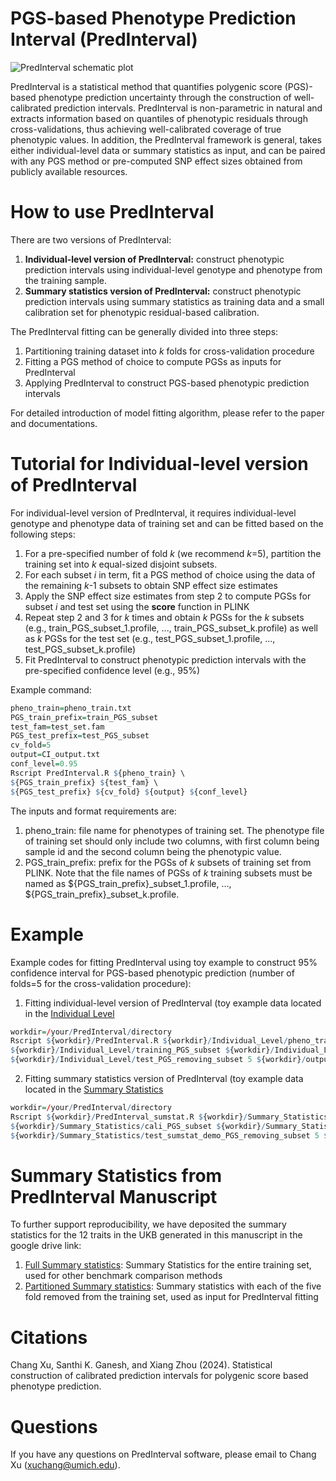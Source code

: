 # PGS-based Phenotype Prediction Interval (PredInterval)

![PredInterval schematic plot](https://github.com/xuchang0201/PredInterval/assets/41645824/f2dc42f0-191c-4566-8ff3-e5a96a2e06ec)

PredInterval is a statistical method that quantifies polygenic score (PGS)-based phenotype prediction uncertainty through the construction of well-calibrated prediction intervals. PredInterval is non-parametric in natural and extracts information based on quantiles of phenotypic residuals through cross-validations, thus achieving well-calibrated coverage of true phenotypic values. In addition, the PredInterval framework is general, takes either individual-level data or summary statistics as input, and can be paired with any PGS method or pre-computed SNP effect sizes obtained from publicly available resources.
    
# How to use PredInterval
There are two versions of PredInterval:
1. **Individual-level version of PredInterval:** construct phenotypic prediction intervals using individual-level genotype and phenotype from the training sample.
2. **Summary statistics version of PredInterval:** construct phenotypic prediction intervals using summary statistics as training data and a small calibration set for phenotypic residual-based calibration.

The PredInterval fitting can be generally divided into three steps:
1. Partitioning training dataset into *k* folds for cross-validation procedure
2. Fitting a PGS method of choice to compute PGSs as inputs for PredInterval
3. Applying PredInterval to construct PGS-based phenotypic prediction intervals

For detailed introduction of model fitting algorithm, please refer to the paper and documentations.  

# Tutorial for Individual-level version of PredInterval
For individual-level version of PredInterval, it requires individual-level genotype and phenotype data of training set and can be fitted based on the following steps:
1. For a pre-specified number of fold *k* (we recommend *k*=5), partition the training set into *k* equal-sized disjoint subsets.
2. For each subset *i* in term, fit a PGS method of choice using the data of the remaining *k*-1 subsets to obtain SNP effect size estimates
3. Apply the SNP effect size estimates from step 2 to compute PGSs for subset *i* and test set using the **score** function in PLINK
4. Repeat step 2 and 3 for *k* times and obtain *k* PGSs for the *k* subsets (e.g., train_PGS_subset_1.profile, ..., train_PGS_subset_k.profile) as well as *k* PGSs for the test set (e.g., test_PGS_subset_1.profile, ..., test_PGS_subset_k.profile)
5. Fit PredInterval to construct phenotypic prediction intervals with the pre-specified confidence level (e.g., 95%)

Example command:
```r
pheno_train=pheno_train.txt
PGS_train_prefix=train_PGS_subset
test_fam=test_set.fam
PGS_test_prefix=test_PGS_subset
cv_fold=5
output=CI_output.txt
conf_level=0.95
Rscript PredInterval.R ${pheno_train} \
${PGS_train_prefix} ${test_fam} \
${PGS_test_prefix} ${cv_fold} ${output} ${conf_level}
```
The inputs and format requirements are:
1. pheno_train: file name for phenotypes of training set. The phenotype file of training set should only include two columns, with first column being sample id and the second column being the phenotypic value.
2. PGS_train_prefix: prefix for the PGSs of *k* subsets of training set from PLINK. Note that the file names of PGSs of *k* training subsets must be named as ${PGS_train_prefix}_subset_1.profile, ..., ${PGS_train_prefix}_subset_k.profile.


# Example
Example codes for fitting PredInterval using toy example to construct 95% confidence interval for PGS-based phenotypic prediction (number of folds=5 for the cross-validation procedure):
1. Fitting individual-level version of PredInterval (toy example data located in the [Individual Level](https://github.com/xuchang0201/PredInterval/tree/main/Toy%20Example/Individual_Level)
```r
workdir=/your/PredInterval/directory
Rscript ${workdir}/PredInterval.R ${workdir}/Individual_Level/pheno_training.txt \
${workdir}/Individual_Level/training_PGS_subset ${workdir}/Individual_Level/test.fam \
${workdir}/Individual_Level/test_PGS_removing_subset 5 ${workdir}/output/CI_ind.txt 0.95
```
2. Fitting summary statistics version of PredInterval (toy example data located in the [Summary Statistics](https://github.com/xuchang0201/PredInterval/tree/main/Toy%20Example/Summary_Statistics)
```r
workdir=/your/PredInterval/directory
Rscript ${workdir}/PredInterval_sumstat.R ${workdir}/Summary_Statistics/pheno_cali_sumstat_demo.txt \
${workdir}/Summary_Statistics/cali_PGS_subset ${workdir}/Summary_Statistics/test_sumstat_demo.fam \
${workdir}/Summary_Statistics/test_sumstat_demo_PGS_removing_subset 5 ${workdir}/output/CI_sumstat.txt 0.95
```



# Summary Statistics from PredInterval Manuscript
To further support reproducibility, we have deposited the summary statistics for the 12 traits in the UKB generated in this manuscript in the google drive link: 
1. [Full Summary statistics](https://drive.google.com/file/d/1Vtb-0IdevPRzhPib-blbjeAgOyUDxj73/view?usp=drive_link): Summary Statistics for the entire training set, used for other benchmark comparison methods
2. [Partitioned Summary statistics](https://drive.google.com/file/d/1IyoqM3ZNTaTMyVCHM1UCjFYCOCtdrw7i/view?usp=drive_link): Summary statistics with each of the five fold removed from the training set, used as input for PredInterval fitting

# Citations

Chang Xu, Santhi K. Ganesh, and Xiang Zhou (2024). Statistical construction of calibrated prediction intervals for polygenic score based phenotype prediction. 

# Questions 
If you have any questions on PredInterval software, please email to Chang Xu (xuchang@umich.edu).
